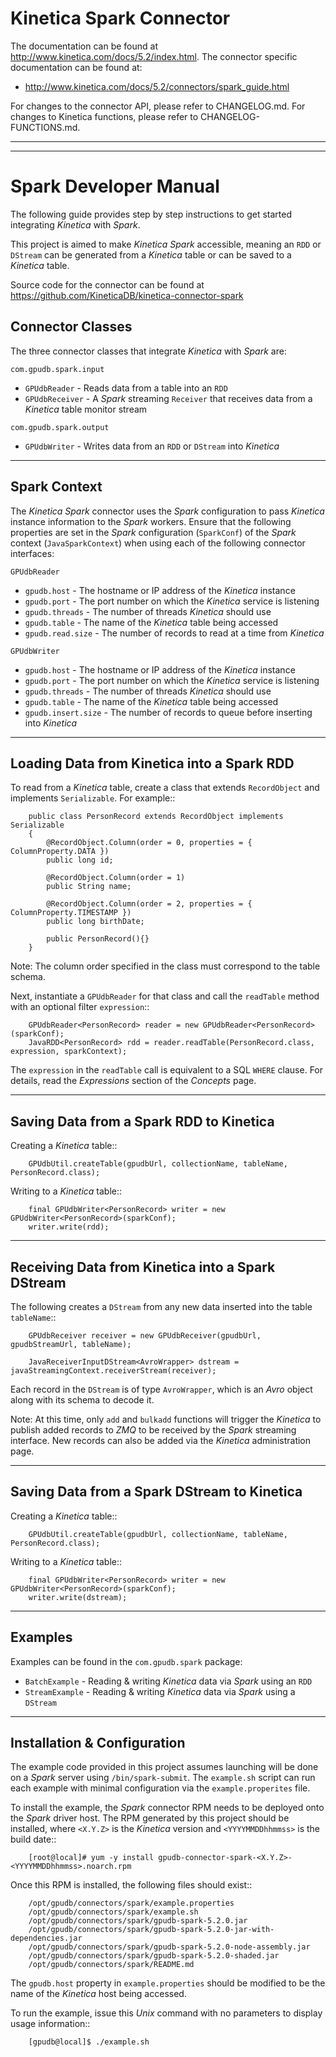 Kinetica Spark Connector
========================

The documentation can be found at http://www.kinetica.com/docs/5.2/index.html. The connector specific documentation can be found at:

*   <http://www.kinetica.com/docs/5.2/connectors/spark_guide.html>

For changes to the connector API, please refer to CHANGELOG.md.  For changes to Kinetica functions, please refer to CHANGELOG-FUNCTIONS.md.

-----

-----


Spark Developer Manual
======================

The following guide provides step by step instructions to get started integrating *Kinetica* with *Spark*.

This project is aimed to make *Kinetica Spark* accessible, meaning an ``RDD`` or ``DStream`` can be generated from a *Kinetica* table or can be saved to a *Kinetica* table.

Source code for the connector can be found at https://github.com/KineticaDB/kinetica-connector-spark


Connector Classes
-----------------

The three connector classes that integrate *Kinetica* with *Spark* are:

``com.gpudb.spark.input``

* ``GPUdbReader`` - Reads data from a table into an ``RDD``
* ``GPUdbReceiver`` - A *Spark* streaming ``Receiver`` that receives data from a *Kinetica* table monitor stream

``com.gpudb.spark.output``

* ``GPUdbWriter`` - Writes data from an ``RDD`` or ``DStream`` into *Kinetica*


-----


Spark Context
-------------

The *Kinetica Spark* connector uses the *Spark* configuration to pass *Kinetica* instance information to the *Spark* workers. Ensure that the following properties are set in the *Spark* configuration (``SparkConf``) of the *Spark* context (``JavaSparkContext``) when using each of the following connector interfaces:

``GPUdbReader``

* ``gpudb.host`` - The hostname or IP address of the *Kinetica* instance
* ``gpudb.port`` - The port number on which the *Kinetica* service is listening
* ``gpudb.threads`` - The number of threads *Kinetica* should use
* ``gpudb.table`` - The name of the *Kinetica* table being accessed
* ``gpudb.read.size`` - The number of records to read at a time from *Kinetica*

``GPUdbWriter``

* ``gpudb.host`` - The hostname or IP address of the *Kinetica* instance
* ``gpudb.port`` - The port number on which the *Kinetica* service is listening
* ``gpudb.threads`` - The number of threads *Kinetica* should use
* ``gpudb.table`` - The name of the *Kinetica* table being accessed
* ``gpudb.insert.size`` - The number of records to queue before inserting into *Kinetica*


-----


Loading Data from Kinetica into a Spark RDD
-------------------------------------------

To read from a *Kinetica* table, create a class that extends ``RecordObject`` and implements ``Serializable``. For example::

		public class PersonRecord extends RecordObject implements Serializable
		{
			@RecordObject.Column(order = 0, properties = { ColumnProperty.DATA })
			public long id;

			@RecordObject.Column(order = 1)
			public String name;

			@RecordObject.Column(order = 2, properties = { ColumnProperty.TIMESTAMP })
			public long birthDate;

			public PersonRecord(){}
		}


Note: The column order specified in the class must correspond to the table schema.

Next, instantiate a ``GPUdbReader`` for that class and call the ``readTable`` method with an optional filter ``expression``::

		GPUdbReader<PersonRecord> reader = new GPUdbReader<PersonRecord>(sparkConf);
		JavaRDD<PersonRecord> rdd = reader.readTable(PersonRecord.class, expression, sparkContext);

The ``expression`` in the ``readTable`` call is equivalent to a SQL ``WHERE`` clause.  For details, read the *Expressions* section of the *Concepts* page.


-----


Saving Data from a Spark RDD to Kinetica
----------------------------------------
Creating a *Kinetica* table::

		GPUdbUtil.createTable(gpudbUrl, collectionName, tableName, PersonRecord.class);

Writing to a *Kinetica* table::

		final GPUdbWriter<PersonRecord> writer = new GPUdbWriter<PersonRecord>(sparkConf);
		writer.write(rdd);


-----


Receiving Data from Kinetica into a Spark DStream
-------------------------------------------------
The following creates a ``DStream`` from any new data inserted into the table ``tableName``::

		GPUdbReceiver receiver = new GPUdbReceiver(gpudbUrl, gpudbStreamUrl, tableName);

		JavaReceiverInputDStream<AvroWrapper> dstream = javaStreamingContext.receiverStream(receiver);

Each record in the ``DStream`` is of type ``AvroWrapper``, which is an *Avro* object along with its schema to decode it.

Note:  At this time, only ``add`` and ``bulkadd`` functions will trigger the *Kinetica* to publish added records to *ZMQ* to be received by the *Spark* streaming interface.  New records can also be added via the *Kinetica* administration page.


-----


Saving Data from a Spark DStream to Kinetica
--------------------------------------------
Creating a *Kinetica* table::

		GPUdbUtil.createTable(gpudbUrl, collectionName, tableName, PersonRecord.class);

Writing to a *Kinetica* table::

		final GPUdbWriter<PersonRecord> writer = new GPUdbWriter<PersonRecord>(sparkConf);
		writer.write(dstream);


-----


Examples
--------

Examples can be found in the ``com.gpudb.spark`` package:

* ``BatchExample`` - Reading & writing *Kinetica* data via *Spark* using an ``RDD``
* ``StreamExample`` - Reading & writing *Kinetica* data via *Spark* using a ``DStream``


-----


Installation & Configuration
----------------------------

The example code provided in this project assumes launching will be done on a *Spark* server using ``/bin/spark-submit``.  The ``example.sh`` script can run each example with minimal configuration via the ``example.properites`` file.

To install the example, the *Spark* connector RPM needs to be deployed onto the *Spark* driver host.  The RPM generated by this project should be installed, where ``<X.Y.Z>`` is the *Kinetica* version and ``<YYYYMMDDhhmmss>`` is the build date::

        [root@local]# yum -y install gpudb-connector-spark-<X.Y.Z>-<YYYYMMDDhhmmss>.noarch.rpm

Once this RPM is installed, the following files should exist::

        /opt/gpudb/connectors/spark/example.properties
        /opt/gpudb/connectors/spark/example.sh
        /opt/gpudb/connectors/spark/gpudb-spark-5.2.0.jar
        /opt/gpudb/connectors/spark/gpudb-spark-5.2.0-jar-with-dependencies.jar
        /opt/gpudb/connectors/spark/gpudb-spark-5.2.0-node-assembly.jar
        /opt/gpudb/connectors/spark/gpudb-spark-5.2.0-shaded.jar
        /opt/gpudb/connectors/spark/README.md

The ``gpudb.host`` property in ``example.properties`` should be modified to be the name of the *Kinetica* host being accessed.

To run the example, issue this *Unix* command with no parameters to display usage information::

        [gpudb@local]$ ./example.sh
